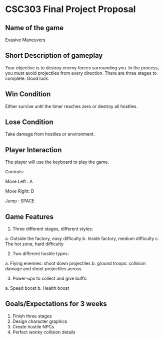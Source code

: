 # CSC303 Final Project Proposal


## Name of the game

Evasive Maneuvers

## Short Description of gameplay

Your objective is to destroy enemy forces surrounding you. In the process, you must avoid projectiles from every direction. 
There are three stages to complete. Good luck.

## Win Condition

Either survive until the timer reaches zero or destroy all hostiles.

## Lose Condition

Take damage from hostiles or environment.

## Player Interaction

The player will use the keyboard to play the game. 

Controls:

Move Left : A

Move Right: D

Jump      : SPACE

## Game Features

1. Three different stages, different styles:
  
  a. Outside the factory, easy difficulty
  b. Inside factory, medium difficulty 
  c. The hot zone, hard difficulty
  
2. Two different hostile types:

  a. Flying enemies: shoot down projectiles
  b. ground troops: collision damage and shoot projectiles across

3. Power-ups to collect and give buffs:

  a. Speed boost
  b. Health boost

## Goals/Expectations for 3 weeks

1. Finish three stages
2. Design character graphics
3. Create hostile NPCs
4. Perfect wonky collision details

